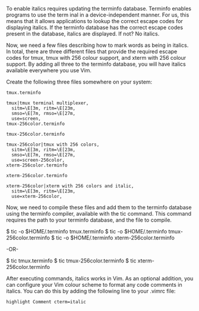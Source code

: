 To enable italics requires updating the terminfo database. Terminfo enables programs to use the term
inal in a device-independent manner. For us, this means that it allows applications to lookup the correct
escape codes for displaying italics. If the terminfo database has the correct escape codes present in
the database, italics are displayed. If not? No italics.

Now, we need a few files describing how to mark words as being in italics. In total, there are three
different files that provide the required escape codes for tmux, tmux with 256 colour support, and
xterm with 256 colour support. By adding all three to the terminfo database, you will have italics
available everywhere you use Vim.

Create the following three files somewhere on your system:

`tmux.terminfo`
```
tmux|tmux terminal multiplexer,
  sitm=\E[3m, ritm=\E[23m,
  smso=\E[7m, rmso=\E[27m,
  use=screen,
tmux-256color.terminfo
```

`tmux-256color.terminfo`
```
tmux-256color|tmux with 256 colors,
  sitm=\E[3m, ritm=\E[23m,
  smso=\E[7m, rmso=\E[27m,
  use=screen-256color,
xterm-256color.terminfo
```

`xterm-256color.terminfo`
```
xterm-256color|xterm with 256 colors and italic,
  sitm=\E[3m, ritm=\E[23m,
  use=xterm-256color,
```

Now, we need to compile these files and add them to the terminfo database using the terminfo compiler,
available with the tic command. This command requires the path to your terminfo database, and the
file to compile.

$ tic -o $HOME/.terminfo tmux.terminfo
$ tic -o $HOME/.terminfo tmux-256color.terminfo
$ tic -o $HOME/.terminfo xterm-256color.terminfo

-OR-

$ tic tmux.terminfo
$ tic tmux-256color.terminfo
$ tic xterm-256color.terminfo

After executing commands, italics works in Vim. As an optional addition, you can configure your Vim
colour scheme to format any code comments in italics. You can do this by adding the following line
to your .vimrc file:

`highlight Comment cterm=italic`

